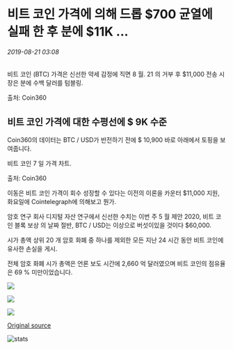 # 비트 코인 가격에 의해 드롭 $700 균열에 실패 한 후 분에 $11K ...

###### 2019-08-21 03:08

비트 코인 (BTC) 가격은 신선한 약세 감정에 직면 8 월. 21 의 거부 후 $11,000 전송 시장은 분에 수백 달러를 텀블링.

출처: Coin360

## 비트 코인 가격에 대한 수평선에 $ 9K 수준

Coin360의 데이터는 BTC / USD가 반전하기 전에 $ 10,900 바로 아래에서 토핑을 보여줍니다.

비트 코인 7 일 가격 차트.

출처: Coin360

이동은 비트 코인 가격이 회수 성장할 수 있다는 이전의 이론을 카운터 $11,000 지원, 화요일에 Cointelegraph에 의해보고 뭔가.

암호 연구 회사 디지털 자산 연구에서 신선한 수치는 이번 주 5 월 제안 2020, 비트 코인 블록 보상 의 날짜 절반, BTC / USD는 이상으로 버섯이있을 것이다 $60,000.

시가 총액 상위 20 개 암호 화폐 중 하나를 제외한 모든 지난 24 시간 동안 비트 코인에 유사한 손실을 게시.

전체 암호 화폐 시가 총액은 언론 보도 시간에 2,660 억 달러였으며 비트 코인의 점유율은 69 % 미만이었습니다.

![](https://s3.cointelegraph.com/storage/uploads/view/bf06faf2d6ffd5fefa5019fe915a9db7.png)

![](https://s3.cointelegraph.com/storage/uploads/view/81724d6aa7fa292eec572aa4162e579e.png)

![](https://s3.cointelegraph.com/storage/uploads/view/9ad53f5fd1b8d9c817b1543cabcf5d22.png)

[Original source](https://cointelegraph.com/news/bitcoin-price-drops-by-700-in-minutes-after-failing-to-crack-11k)

![stats](https://c.statcounter.com/11760860/0/a89fa40b/1/ "stats")